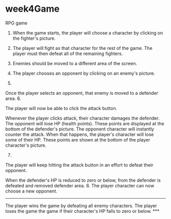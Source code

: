 # week4Game
RPG game

1. When the game starts, the player will choose a character by clicking on the fighter's picture. 
2. The player will fight as that character for the rest of the game.
The player must then defeat all of the remaining fighters. 
3. Enemies should be moved to a different area of the screen.

4. The player chooses an opponent by clicking on an enemy's picture.
5. 
Once the player selects an opponent, that enemy is moved to a defender area.
6. 

The player will now be able to click the attack button.


Whenever the player clicks attack, their character damages the defender. The opponent will lose HP (health points). These points are displayed at the bottom of the defender's picture. 
The opponent character will instantly counter the attack. When that happens, the player's character will lose some of their HP. These points are shown at the bottom of the player character's picture.

7. 




The player will keep hitting the attack button in an effort to defeat their opponent.



When the defender's HP is reduced to zero or below, from the defender is defeated and removed  defender area. 
8. The player character can now choose a new opponent.



***  

The player wins the game by defeating all enemy characters. The player loses the game the game if their character's HP falls to zero or below. ***